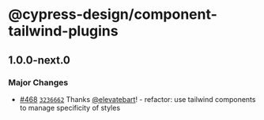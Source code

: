 # @cypress-design/component-tailwind-plugins

## 1.0.0-next.0

### Major Changes

- [#468](https://github.com/cypress-io/cypress-design/pull/468) [`3236662`](https://github.com/cypress-io/cypress-design/commit/3236662fdecd5abbceadce750098a75301d48f88) Thanks [@elevatebart](https://github.com/elevatebart)! - refactor: use tailwind components to manage specificity of styles
